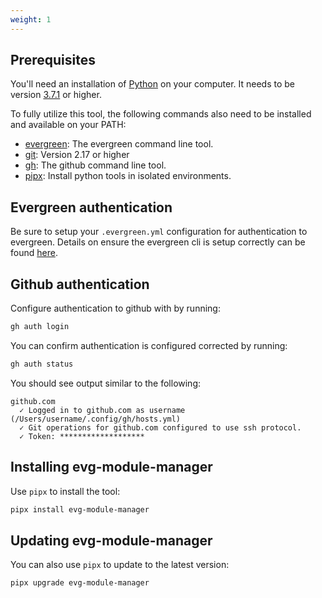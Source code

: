```yaml
---
weight: 1
---
```

## Prerequisites

You'll need an installation of [Python](https://www.python.org/) on your computer. It needs to
be version [3.7.1](https://www.python.org/downloads/release/python-371/) or higher.

To fully utilize this tool, the following commands also need to be installed and available on your
PATH:

* [evergreen](https://github.com/evergreen-ci/evergreen/wiki/Using-the-Command-Line-Tool): The evergreen command line tool.
* [git](https://git-scm.com): Version 2.17 or higher
* [gh](https://github.com/cli/cli#installation): The github command line tool.
* [pipx](https://pypa.github.io/pipx/): Install python tools in isolated environments.

## Evergreen authentication

Be sure to setup your `.evergreen.yml` configuration for authentication to
evergreen. Details on ensure the evergreen cli is setup correctly can be found
[here](https://github.com/evergreen-ci/evergreen/wiki/Using-the-Command-Line-Tool#downloading-the-command-line-tool).

## Github authentication

Configure authentication to github with by running:
```bash
gh auth login
```

You can confirm authentication is configured corrected by running:
```bash
gh auth status
```
You should see output similar to the following:
```
github.com
  ✓ Logged in to github.com as username (/Users/username/.config/gh/hosts.yml)
  ✓ Git operations for github.com configured to use ssh protocol.
  ✓ Token: *******************
```

## Installing evg-module-manager

Use `pipx` to install the tool:

```bash
pipx install evg-module-manager
```

## Updating evg-module-manager

You can also use `pipx` to update to the latest version:

```bash
pipx upgrade evg-module-manager
```
